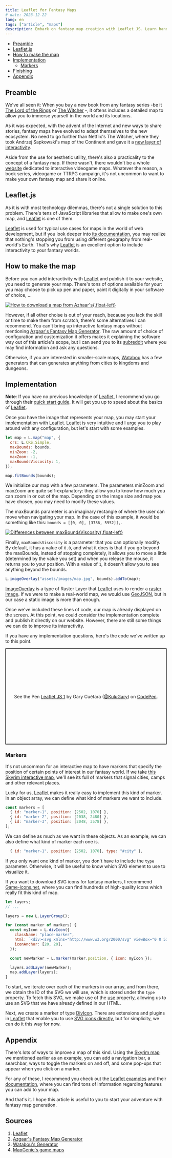 ```yaml
---
title: Leaflet for Fantasy Maps
# date: 2023-12-22
lang: en
tags: ["article", "maps"]
description: Embark on fantasy map creation with Leaflet JS. Learn hands-on from installation to customization, discovering how to harness the full power of this robust map library. With detailed instructions and practical examples, acquire the necessary tools to transform your ideas into interactive maps.
---
```


- [Preamble](#preamble)
- [Leaflet.js](#leaflet.js)
- [How to make the map](#how-to-make-the-map)
- [Implementation](#4.-implementation)
  - [Markers](#markers)
- [Finishing](#finishing)
- [Appendix](#appendix)

## Preamble

We've all seen it: When you buy a new book from any fantasy series -be it [The Lord of the Rings](https://en.wikipedia.org/wiki/The_Lord_of_the_Rings) or [The Witcher](https://en.wikipedia.org/wiki/The_Witcher) -, it oftens includes a detailed map to allow you to immerse yourself in the world and its locations.

As it was expected, with the advent of the Internet and new ways to share stories, fantasy maps have evolved to adapt themselves to the new ecosystem. No need to go further than Netflix's The Witcher, where they took Andrzej Sapkowski's map of the Continent and gave it a [new layer of interactivity](https://www.witchernetflix.com/es/map/captured-by-nilfgaard).

Aside from the use for aesthetic utility, there's also a practicality to the concept of a fantasy map. If there wasn't, there wouldn't be a whole [website](https://mapgenie.io/) dedicated to interactive videogame maps. Whatever the reason, a book series, videogame or TTRPG campaign, it's not uncommon to want to make your own fantasy map and share it online.

## Leaflet.js

As it is with most technology dilemmas, there's not a single solution to this problem. There's tens of JavaScript libraries that allow to make one's own map, and [Leaflet](https://leafletjs.com/) is one of them.

[Leaflet](https://leafletjs.com/) is used for typical use cases for maps in the world of web development, but if you look deeper into [its documentation](https://leafletjs.com/examples/crs-simple/crs-simple.html), you may realize that nothing's stopping you from using different geography from real-world's Earth. That's why [Leaflet](https://leafletjs.com/) is an excellent option to include interactivity to your fantasy worlds.

## How to make the map

Before you can add interactivity with [Leaflet](https://leafletjs.com/) and publish it to your website, you need to generate your map. There's tons of options available for your: you may choose to pick up pen and paper, paint it digitally in your software of choice, ...

[![How to download a map from Azhaar's](/assets/images/articles/2023-12-22-leaflet-for-fantasy-maps/screenshot1.gif "How to download a map from Azhaar's"){.float-left}](/assets/images/articles/2023-12-22-leaflet-for-fantasy-maps/screenshot1.gif)

However, if all other choise is out of your reach, because you lack the skill or time to make them from scratch, there's some alternatives I can recommend. You can't bring up interactive fantasy maps without mentioning [Azgaar's Fantasy Map Generator](https://azgaar.github.io/Fantasy-Map-Generator/). The raw amount of choice of configuration and customization it offers makes it explaining the software way out of this article's scope, but I can send you to its [subreddit](https://www.reddit.com/r/FantasyMapGenerator/) where you may find information and ask any questions.

Otherwise, if you are interested in smaller-scale maps, [Watabou](https://watabou.github.io/) has a few generators that can generates anything from cities to kingdoms and dungeons.

## Implementation

**Note**: If you have no previous knowledge of [Leaflet](https://leafletjs.com/), I recommend you go through their [quick start guide](https://leafletjs.com/examples/quick-start/). It will get you up to speed about the basics of [Leaflet](https://leafletjs.com/).

Once you have the image that represents your map, you may start your implementation with [Leaflet](https://leafletjs.com/). [Leaflet](https://leafletjs.com/) is very intuitive and I urge you to play around with any configuration, but let's start with some examples.

```js
let map = L.map("map", {
  crs: L.CRS.Simple,
  maxBounds: bounds,
  minZoom: -2,
  maxZoom: -1,
  maxBoundsViscosity: 1,
});

map.fitBounds(bounds);
```

We initialize our map with a few parameters. The parameters minZoom and maxZoom are quite self-explanatory: they allow you to know how much you can zoom in or out of the map. Depending on the image size and map you have chosen, you may need to modify these values.

The maxBounds parameter is an imaginary rectangle of where the user can move when navigating your map. In the case of this example, it would be something like this: `bounds = [[0, 0], [3736, 5952]],`.

[![Differences between maxBoundsViscosity](/assets/images/articles/2023-12-22-leaflet-for-fantasy-maps/screenshot2.gif "Differences between maxBoundsViscosity "){.float-left}](/assets/images/articles/2023-12-22-leaflet-for-fantasy-maps/screenshot2.gif)

Finally, `maxBoundsViscosity` is a parameter that you can optionally modify. By default, it has a value of `0.0`, and what it does is that if you go beyond the maxBounds, instead of stopping completely, it allows you to move a little (determined by the value you set) and when you release the mouse, it returns you to your position. With a value of `1`, it doesn't allow you to see anything beyond the bounds.

```js
L.imageOverlay("assets/images/map.jpg", bounds).addTo(map);
```

[ImageOverlay](https://leafletjs.com/reference.html#imageoverlay) is a type of Raster Layer that [Leaflet](https://leafletjs.com/) uses to render a [raster image](https://en.wikipedia.org/wiki/Raster_graphics). If we were to make a real-world map, we would use [GeoJSON](https://en.wikipedia.org/wiki/GeoJSON), but in our case a static image is more than enough.

Once we've included these lines of code, our map is already displayed on the screen. At this point, we could consider the implementation complete and publish it directly on our website. However, there are still some things we can do to improve its interactivity.

If you have any implementation questions, here's the code we've written up to this point.

<p class="codepen" data-height="300" data-default-tab="js,result" data-slug-hash="yLwbvRX" data-user="KuluGary" style="height: 300px; box-sizing: border-box; display: flex; align-items: center; justify-content: center; border: 2px solid; margin: 1em 0; padding: 1em;">
  <span>See the Pen <a href="https://codepen.io/KuluGary/pen/yLwbvRX">
  Leaflet JS 1</a> by Gary Cuétara (<a href="https://codepen.io/KuluGary">@KuluGary</a>)
  on <a href="https://codepen.io">CodePen</a>.</span>
</p>

### Markers

It's not uncommon for an interactive map to have markers that specify the position of certain points of interest in our fantasy world. If we take [this Skyrim interactive map](https://mapgenie.io/skyrim/maps/skyrim), we'll see its full of markers that signal cities, camps and other relevant places.

Lucky for us, [Leaflet](https://leafletjs.com/) makes it really easy to implement this kind of marker. In an object array, we can define what kind of markers we want to include.

```js
const markers = [
  { id: "marker-1", position: [2502, 1070] },
  { id: "marker-2", position: [2038, 2480] },
  { id: "marker-3", position: [2048, 3578] },
];
```

We can define as much as we want in these objects. As an example, we can also define what kind of marker each one is.

```js
  { id: "marker-1", position: [2502, 1070], type: "#city" },
```

If you only want one kind of marker, you don't have to include the `type` parameter. Otherwise, it will be useful to know which SVG element to use to visualize it.

If you want to download SVG icons for fantasy markers, I recommend [Game-icons.net](https://game-icons.net/tags/building.html), where you can find hundreds of high-quality icons which really fit this kind of map.

```js
let layers;
// ...

layers = new L.LayerGroup();

for (const marker of markers) {
  const myIcon = L.divIcon({
    className: "place-marker",
    html: `<div><svg xmlns="http://www.w3.org/2000/svg" viewBox="0 0 512 512"><use href="${marker.type}" /></svg></div>`,
    iconAnchor: [20, 20],
  });

  const newMarker = L.marker(marker.position, { icon: myIcon });

  layers.addLayer(newMarker);
  map.addLayer(layers);
}
```

To start, we iterate over each of the markers in our array, and from there, we obtain the ID of the SVG we will use, which is stored under the `type` property. To fetch this SVG, we make use of the [use](https://developer.mozilla.org/en-US/docs/Web/SVG/Element/use) property, allowing us to use an SVG that we have already defined in our HTML.

Next, we create a marker of type [DivIcon](https://leafletjs.com/reference.html#divicon). There are extensions and plugins in [Leaflet](https://leafletjs.com/) that enable you to use [SVG icons directly](https://github.com/iatkin/leaflet-svgicon), but for simplicity, we can do it this way for now.

## Appendix

There's lots of ways to improve a map of this kind. Using the [Skyrim map](https://mapgenie.io/skyrim/maps/skyrim) we mentioned earlier as an example, you can add a navigation bar, a searchbar, ways to toggle the markers on and off, and some pop-ups that appear when you click on a marker.

For any of these, I recommend you check out the [Leaflet examples](https://leafletjs.com/examples.html) and their [documentation](https://leafletjs.com/reference.html), where you can find tons of information regarding features you can add to your map.

And that's it. I hope this article is useful to you to start your adventure with fantasy map generation.

## Sources

1. [Leaflet](https://leafletjs.com/)
2. [Azgaar's Fantasy Map Generator](https://azgaar.github.io/Fantasy-Map-Generator/)
3. [Watabou's Generator](https://watabou.itch.io/)
4. [MapGenie's game maps](https://mapgenie.io/)
